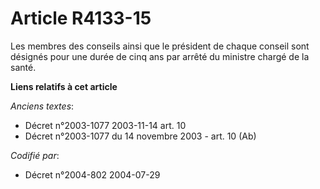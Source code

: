 # Article R4133-15

Les membres des conseils ainsi que le président de chaque conseil sont désignés pour une durée de cinq ans par arrêté du
ministre chargé de la santé.

**Liens relatifs à cet article**

_Anciens textes_:

  - Décret n°2003-1077 2003-11-14 art. 10
  - Décret n°2003-1077 du 14 novembre 2003 - art. 10 (Ab)

_Codifié par_:

  - Décret n°2004-802 2004-07-29
